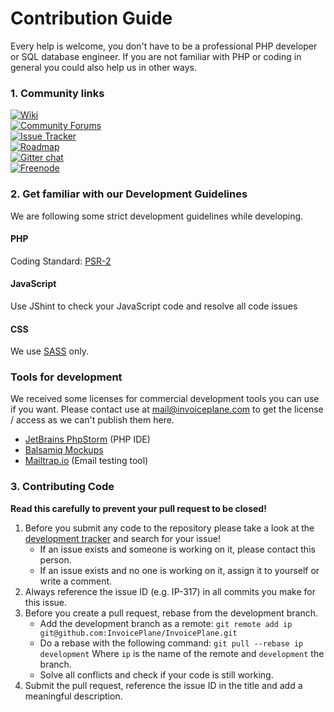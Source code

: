# Contribution Guide

Every help is welcome, you don't have to be a professional PHP developer or SQL database engineer.
If you are not familiar with PHP or coding in general you could also help us in other ways.

### 1. Community links

[![Wiki](https://img.shields.io/badge/Help%3A-Official%20Wiki-429ae1.svg)](https://wiki.invoiceplane.com/)    
[![Community Forums](https://img.shields.io/badge/Help%3A-Community%20Forums-429ae1.svg)](https://community.invoiceplane.com/)    
[![Issue Tracker](https://img.shields.io/badge/Development%3A-Issue%20Tracker-429ae1.svg)](https://development.invoiceplane.com/)    
[![Roadmap](https://img.shields.io/badge/Development%3A-Roadmap-429ae1.svg)](https://go.invoiceplane.com/roadmapv1)    
[![Gitter chat](https://img.shields.io/badge/Chat%3A-Gitter-green.svg)](https://gitter.im/InvoicePlane/InvoicePlane)    
[![Freenode](https://img.shields.io/badge/Chat%3A-Freenode%20(IRC)-green.svg)](https://go.invoiceplane.com/irc) 

### 2. Get familiar with our Development Guidelines
We are following some strict development guidelines while developing.

#### PHP
Coding Standard: [PSR-2](https://github.com/php-fig/fig-standards/blob/master/accepted/PSR-2-coding-style-guide.md)

#### JavaScript
Use JShint to check your JavaScript code and resolve all code issues

#### CSS
We use [SASS](http://sass-lang.com/) only.

### Tools for development
We received some licenses for commercial development tools you can use if you want. Please contact use at mail@invoiceplane.com to get the license / access as we can't publish them here.

* [JetBrains PhpStorm](https://www.jetbrains.com/phpstorm/) (PHP IDE)
* [Balsamiq Mockups](http://balsamiq.com/products/mockups/)
* [Mailtrap.io](https://mailtrap.io/) (Email testing tool)

### 3. Contributing Code

<span class="text-danger">
<b><i class="fa fa-warning fa-margin-right"></i>Read this carefully to prevent your pull request to be closed!</b>
</span>

1. Before you submit any code to the repository please take a look at the [development tracker](https://development.invoiceplane.com) and search for your issue!
    * If an issue exists and someone is working on it, please contact this person.
    * If an issue exists and no one is working on it, assign it to yourself or write a comment.
2. Always reference the issue ID (e.g. IP-317) in all commits you make for this issue.
3. Before you create a pull request, rebase from the development branch.
    * Add the development branch as a remote: `git remote add ip git@github.com:InvoicePlane/InvoicePlane.git`
    * Do a rebase with the following command: `git pull --rebase ip development`
    Where `ip` is the name of the remote and `development` the branch.
    * Solve all conflicts and check if your code is still working.
4. Submit the pull request, reference the issue ID in the title and add a meaningful description.
